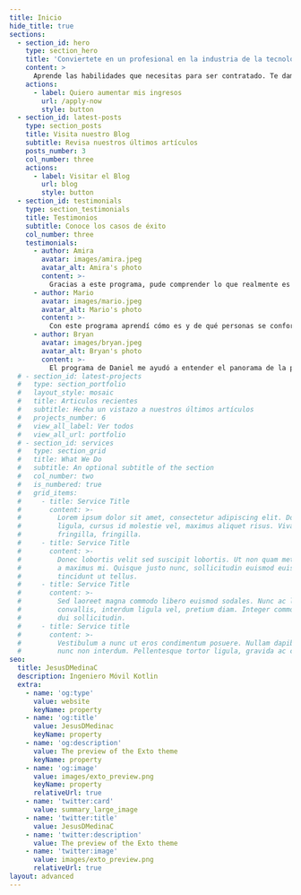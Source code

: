 ```yaml
---
title: Inicio
hide_title: true
sections:
  - section_id: hero
    type: section_hero
    title: 'Conviertete en un profesional en la industria de la tecnología'
    content: >
      Aprende las habilidades que necesitas para ser contratado. Te damos una computadora personal. Aprenda en línea, conéctate a oportunidades que cambian la vida. ¡Paga $0 hasta que consigas un trabajo!
    actions:
      - label: Quiero aumentar mis ingresos
        url: /apply-now
        style: button
  - section_id: latest-posts
    type: section_posts
    title: Visita nuestro Blog
    subtitle: Revisa nuestros últimos artículos
    posts_number: 3
    col_number: three
    actions:
      - label: Visitar el Blog
        url: blog
        style: button
  - section_id: testimonials
    type: section_testimonials
    title: Testimonios
    subtitle: Conoce los casos de éxito
    col_number: three
    testimonials:
      - author: Amira
        avatar: images/amira.jpeg
        avatar_alt: Amira's photo
        content: >-
          Gracias a este programa, pude comprender lo que realmente es la programación. Poder verla desde otro punto de vista. Hizo que me enamorara del diseño de paginas, y me ayudó a mantener el concepto que tengo. Me ayudó a aprender muchas cosas y fue una bonita experiencia.
      - author: Mario
        avatar: images/mario.jpeg
        avatar_alt: Mario's photo
        content: >-
          Con este programa aprendí cómo es y de qué personas se conforma el equipo que se necesita para crear un software de calidad y profesional.
      - author: Bryan
        avatar: images/bryan.jpeg
        avatar_alt: Bryan's photo
        content: >-
          El programa de Daniel me ayudó a entender el panorama de la programación. Me despejó de mis dudas. Realmente me ayudó muchísimo a ponerle un punto de inicio a mi carrera profesional.
  # - section_id: latest-projects
  #   type: section_portfolio
  #   layout_style: mosaic
  #   title: Articulos recientes
  #   subtitle: Hecha un vistazo a nuestros últimos artículos
  #   projects_number: 6
  #   view_all_label: Ver todos
  #   view_all_url: portfolio
  # - section_id: services
  #   type: section_grid
  #   title: What We Do
  #   subtitle: An optional subtitle of the section
  #   col_number: two
  #   is_numbered: true
  #   grid_items:
  #     - title: Service Title
  #       content: >-
  #         Lorem ipsum dolor sit amet, consectetur adipiscing elit. Donec nisl
  #         ligula, cursus id molestie vel, maximus aliquet risus. Vivamus in nibh
  #         fringilla, fringilla.
  #     - title: Service Title
  #       content: >-
  #         Donec lobortis velit sed suscipit lobortis. Ut non quam metus. Nullam
  #         a maximus mi. Quisque justo nunc, sollicitudin euismod euismod at,
  #         tincidunt ut tellus.
  #     - title: Service Title
  #       content: >-
  #         Sed laoreet magna commodo libero euismod sodales. Nunc ac libero
  #         convallis, interdum ligula vel, pretium diam. Integer commodo sem at
  #         dui sollicitudin.
  #     - title: Service title
  #       content: >-
  #         Vestibulum a nunc ut eros condimentum posuere. Nullam dapibus quis
  #         nunc non interdum. Pellentesque tortor ligula, gravida ac commodo eu.
seo:
  title: JesusDMedinaC
  description: Ingeniero Móvil Kotlin
  extra:
    - name: 'og:type'
      value: website
      keyName: property
    - name: 'og:title'
      value: JesusDMedinac
      keyName: property
    - name: 'og:description'
      value: The preview of the Exto theme
      keyName: property
    - name: 'og:image'
      value: images/exto_preview.png
      keyName: property
      relativeUrl: true
    - name: 'twitter:card'
      value: summary_large_image
    - name: 'twitter:title'
      value: JesusDMedinaC
    - name: 'twitter:description'
      value: The preview of the Exto theme
    - name: 'twitter:image'
      value: images/exto_preview.png
      relativeUrl: true
layout: advanced
---
```


